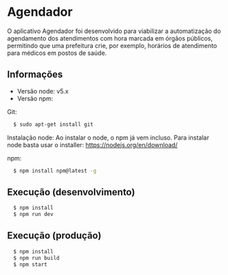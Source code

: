Agendador
=========

O aplicativo Agendador foi desenvolvido para viabilizar a automatização do agendamento dos atendimentos com hora marcada em órgãos públicos, permitindo que uma prefeitura crie, por exemplo, horários de atendimento para médicos em postos de saúde.

Informações
-----------

* Versão node: v5.x
* Versão npm:

Git:
```bash
  $ sudo apt-get install git
```
Instalação node:
  Ao instalar o node, o npm já vem incluso.
  Para instalar node basta usar o installer: https://nodejs.org/en/download/

npm:
```bash
  $ npm install npm@latest -g
```

## Execução (desenvolvimento)
```bash
  $ npm install
  $ npm run dev
```

## Execução (produção)
```bash
  $ npm install
  $ npm run build
  $ npm start
```